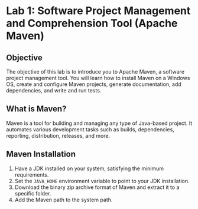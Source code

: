 # Lab 1: Software Project Management and Comprehension Tool (Apache Maven)


## Objective
The objective of this lab is to introduce you to Apache Maven, a software project management tool. You will learn how to install Maven on a Windows OS, create and configure Maven projects, generate documentation, add dependencies, and write and run tests.

## What is Maven?
Maven is a tool for building and managing any type of Java-based project. It automates various development tasks such as builds, dependencies, reporting, distribution, releases, and more.

## Maven Installation
1. Have a JDK installed on your system, satisfying the minimum requirements.
2. Set the `JAVA_HOME` environment variable to point to your JDK installation.
3. Download the binary zip archive format of Maven and extract it to a specific folder.
4. Add the Maven path to the system path.

